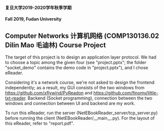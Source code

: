 #### 复旦大学2019-2020学年秋季学期

#### Fall 2019, Fudan University

## Computer Networks 计算机网络 (COMP130136.02 Dilin Mao 毛迪林) Course Project

The target of this project is to design an application layer protocol. We had to choose a topic among the given four (see "project.pptx"; the folder "socket_demo" contains the demo code in "project.pptx"), and I chose eReader.

Considering it's a network course, we're not asked to design the frontend independently; as a result, my GUI consists of the two windows from https://github.com/xflywind/PyReadon and https://github.com/finomy/little-txt-reader. Backend (Socket programming), connection between the two windows and connection between UI and backend are my work.

To run this eReader, run the server (NetEBookReader_server/tcp_server.py) before running the client (NetEBookReader/__main\_\_.py). For the layout of this eReader, refer to "report.pdf".